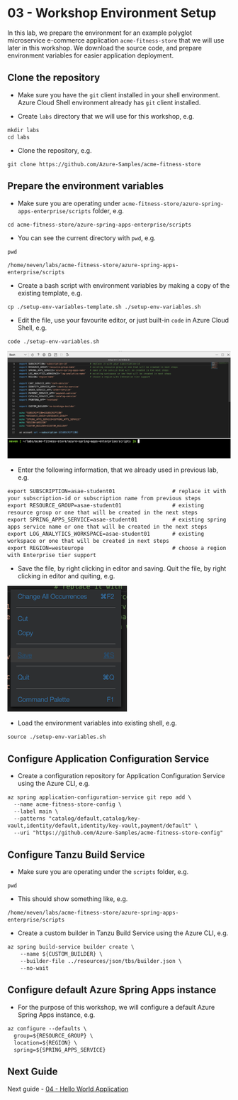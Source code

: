 # 03 - Workshop Environment Setup

In this lab, we prepare the environment for an example polyglot microservice e-commerce application `acme-fitness-store` that we will use later in this workshop. We download the source code, and prepare environment variables for easier application deployment.

## Clone the repository

* Make sure you have the `git` client installed in your shell environment. Azure Cloud Shell environment already has `git` client installed.

* Create `labs` directory that we will use for this workshop, e.g.

```shell
mkdir labs
cd labs
```

* Clone the repository, e.g.

```shell
git clone https://github.com/Azure-Samples/acme-fitness-store
```

## Prepare the environment variables

* Make sure you are operating under `acme-fitness-store/azure-spring-apps-enterprise/scripts` folder, e.g.

```shell
cd acme-fitness-store/azure-spring-apps-enterprise/scripts
```

* You can see the current directory with `pwd`, e.g.

```shell
pwd
```

```text
/home/neven/labs/acme-fitness-store/azure-spring-apps-enterprise/scripts
```

* Create a bash script with environment variables by making a copy of the existing template, e.g. 

```shell
cp ./setup-env-variables-template.sh ./setup-env-variables.sh
```

* Edit the file, use your favourite editor, or just built-in `code` in Azure Cloud Shell, e.g.

```shell
code ./setup-env-variables.sh
```

![Editing setup-env-variables.sh file in VS Code in Azure Cloud Shell](./images/setup-env-variables-file-editing.png)

* Enter the following information, that we already used in previous lab, e.g.

```text
export SUBSCRIPTION=asae-student01                  # replace it with your subscription-id or subscription name from previous steps
export RESOURCE_GROUP=asae-student01                # existing resource group or one that will be created in the next steps
export SPRING_APPS_SERVICE=asae-student01           # existing spring apps service name or one that will be created in the next steps
export LOG_ANALYTICS_WORKSPACE=asae-student01       # existing workspace or one that will be created in next steps
export REGION=westeurope                            # choose a region with Enterprise tier support
```

* Save the file, by right clicking in editor and saving. Quit the file, by right clicking in editor and quiting, e.g.

![Saving setup-env-variables.sh file in VS Code in Azure Cloud Shell](./images/setup-env-variables-file-saving.png)

* Load the environment variables into existing shell, e.g.

```shell
source ./setup-env-variables.sh
```

## Configure Application Configuration Service

* Create a configuration repository for Application Configuration Service using the Azure CLI, e.g.

```shell
az spring application-configuration-service git repo add \
  --name acme-fitness-store-config \
  --label main \
  --patterns "catalog/default,catalog/key-vault,identity/default,identity/key-vault,payment/default" \
  --uri "https://github.com/Azure-Samples/acme-fitness-store-config"
```

## Configure Tanzu Build Service

* Make sure you are operating under the `scripts` folder, e.g.

```shell
pwd
```

* This should show something like, e.g.

```text
/home/neven/labs/acme-fitness-store/azure-spring-apps-enterprise/scripts
```

* Create a custom builder in Tanzu Build Service using the Azure CLI, e.g.

```shell
az spring build-service builder create \
    --name ${CUSTOM_BUILDER} \
    --builder-file ../resources/json/tbs/builder.json \
    --no-wait
```

## Configure default Azure Spring Apps instance

* For the purpose of this workshop, we will configure a default Azure Spring Apps instance, e.g.

```shell
az configure --defaults \
  group=${RESOURCE_GROUP} \
  location=${REGION} \
  spring=${SPRING_APPS_SERVICE} 
```

## Next Guide

Next guide - [04 - Hello World Application](../04-hello-world-application/README.md)